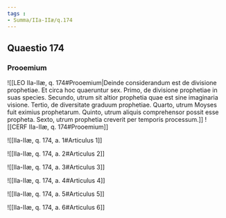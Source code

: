 ```yaml
---
tags : 
- Summa/IIa-IIæ/q.174
---
```


## Quaestio 174

### Prooemium

![[LEO IIa-IIæ, q. 174#Prooemium|Deinde considerandum est de divisione prophetiae. Et circa hoc quaeruntur sex. Primo, de divisione prophetiae in suas species. Secundo, utrum sit altior prophetia quae est sine imaginaria visione. Tertio, de diversitate graduum prophetiae. Quarto, utrum Moyses fuit eximius prophetarum. Quinto, utrum aliquis comprehensor possit esse propheta. Sexto, utrum prophetia creverit per temporis processum.]]
![[CERF IIa-IIæ, q. 174#Prooemium]]

![[IIa-IIæ, q. 174, a. 1#Articulus 1]]

![[IIa-IIæ, q. 174, a. 2#Articulus 2]]

![[IIa-IIæ, q. 174, a. 3#Articulus 3]]

![[IIa-IIæ, q. 174, a. 4#Articulus 4]]

![[IIa-IIæ, q. 174, a. 5#Articulus 5]]

![[IIa-IIæ, q. 174, a. 6#Articulus 6]]


